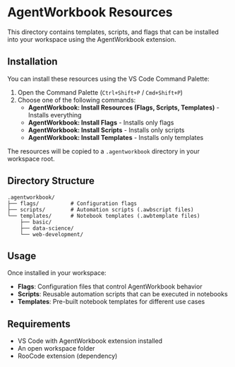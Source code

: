 # AgentWorkbook Resources

This directory contains templates, scripts, and flags that can be installed into your workspace using the AgentWorkbook extension.

## Installation

You can install these resources using the VS Code Command Palette:

1. Open the Command Palette (`Ctrl+Shift+P` / `Cmd+Shift+P`)
2. Choose one of the following commands:
   - **AgentWorkbook: Install Resources (Flags, Scripts, Templates)** - Installs everything
   - **AgentWorkbook: Install Flags** - Installs only flags
   - **AgentWorkbook: Install Scripts** - Installs only scripts  
   - **AgentWorkbook: Install Templates** - Installs only templates

The resources will be copied to a `.agentworkbook` directory in your workspace root.

## Directory Structure

```
.agentworkbook/
├── flags/          # Configuration flags
├── scripts/        # Automation scripts (.awbscript files)
└── templates/      # Notebook templates (.awbtemplate files)
    ├── basic/
    ├── data-science/
    └── web-development/
```

## Usage

Once installed in your workspace:

- **Flags**: Configuration files that control AgentWorkbook behavior
- **Scripts**: Reusable automation scripts that can be executed in notebooks
- **Templates**: Pre-built notebook templates for different use cases

## Requirements

- VS Code with AgentWorkbook extension installed
- An open workspace folder
- RooCode extension (dependency)